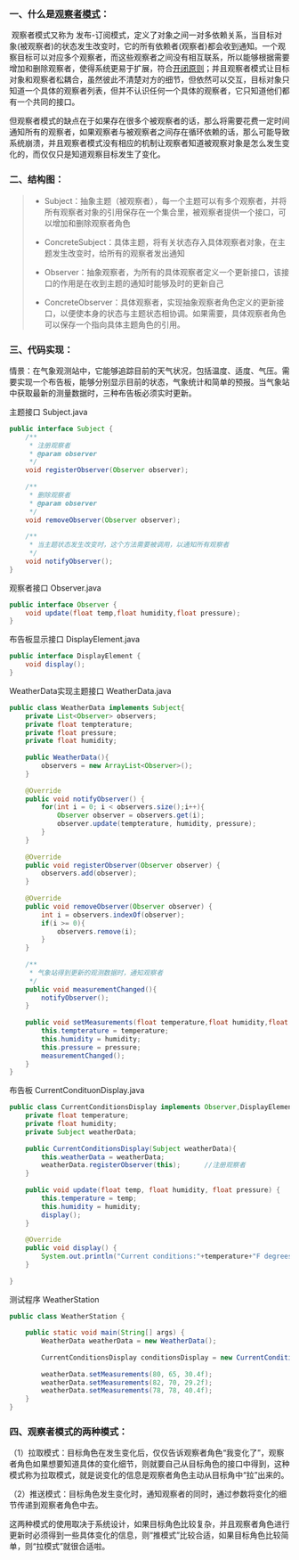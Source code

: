### 一、什么是[观察者模式](https://so.csdn.net/so/search?q=观察者模式&spm=1001.2101.3001.7020)：

​    观察者模式又称为 发布-订阅模式，定义了对象之间一对多依赖关系，当目标对象(被观察者)的状态发生改变时，它的所有依赖者(观察者)都会收到通知。一个观察目标可以对应多个观察者，而这些观察者之间没有相互联系，所以能够根据需要增加和删除观察者，使得系统更易于扩展，符合[开闭原则](https://so.csdn.net/so/search?q=开闭原则&spm=1001.2101.3001.7020)；并且观察者模式让目标对象和观察者松耦合，虽然彼此不清楚对方的细节，但依然可以交互，目标对象只知道一个具体的观察者列表，但并不认识任何一个具体的观察者，它只知道他们都有一个共同的接口。

​    但观察者模式的缺点在于如果存在很多个被观察者的话，那么将需要花费一定时间通知所有的观察者，如果观察者与被观察者之间存在循环依赖的话，那么可能导致系统崩溃，并且观察者模式没有相应的机制让观察者知道被观察对象是怎么发生变化的，而仅仅只是知道观察目标发生了变化。

### 二、结构图：

> - Subject：抽象主题（被观察者），每一个主题可以有多个观察者，并将所有观察者对象的引用保存在一个集合里，被观察者提供一个接口，可以增加和删除观察者角色
>
> - ConcreteSubject：具体主题，将有关状态存入具体观察者对象，在主题发生改变时，给所有的观察者发出通知
>
> - Observer：抽象观察者，为所有的具体观察者定义一个更新接口，该接口的作用是在收到主题的通知时能够及时的更新自己
>
> - ConcreteObserver：具体观察者，实现抽象观察者角色定义的更新接口，以便使本身的状态与主题状态相协调。如果需要，具体观察者角色可以保存一个指向具体主题角色的引用。

### 三、代码实现：

​		情景：在气象观测站中，它能够追踪目前的天气状况，包括温度、适度、气压。需要实现一个布告板，能够分别显示目前的状态，气象统计和简单的预报。当气象站中获取最新的测量数据时，三种布告板必须实时更新。

主题接口  Subject.java

```java
public interface Subject {
	/**
	 * 注册观察者
	 * @param observer
	 */
    void registerObserver(Observer observer);
	
	/**
	 * 删除观察者
	 * @param observer
	 */
    void removeObserver(Observer observer);
	
	/**
	 * 当主题状态发生改变时，这个方法需要被调用，以通知所有观察者
	 */
    void notifyObserver();
}
```

观察者接口  Observer.java

```java
public interface Observer {
    void update(float temp,float humidity,float pressure);
}
```

布告板显示接口 DisplayElement.java

```java
public interface DisplayElement {
    void display();
}
```

WeatherData实现主题接口 WeatherData.java

```java
public class WeatherData implements Subject{
	private List<Observer> observers;
	private float tempterature;
	private float pressure;
	private float humidity;
	
	public WeatherData(){
		observers = new ArrayList<Observer>();
	}
	
	@Override
	public void notifyObserver() {
		for(int i = 0; i < observers.size();i++){
			Observer observer = observers.get(i);
			observer.update(tempterature, humidity, pressure);
		}
	}
 
	@Override
	public void registerObserver(Observer observer) {
		observers.add(observer);
	}
 
	@Override
	public void removeObserver(Observer observer) {
		int i = observers.indexOf(observer);
		if(i >= 0){
			observers.remove(i);
		}
	}
 
	/**
	 * 气象站得到更新的观测数据时，通知观察者
	 */
	public void measurementChanged(){
		notifyObserver();
	}
	
	public void setMeasurements(float temperature,float humidity,float pressure){
		this.tempterature = temperature;
		this.humidity = humidity;
		this.pressure = pressure;
		measurementChanged();
	}
}
```

布告板  CurrentCondituonDisplay.java

```java
public class CurrentConditionsDisplay implements Observer,DisplayElement{
	private float temperature;
	private float humidity;
	private	Subject weatherData;
	
	public CurrentConditionsDisplay(Subject weatherData){
		this.weatherData = weatherData;
		weatherData.registerObserver(this);      //注册观察者
	}
	
	public void update(float temp, float humidity, float pressure) {
		this.temperature = temp;
		this.humidity = humidity;
		display();
	}
 
	@Override
	public void display() {
		System.out.println("Current conditions:"+temperature+"F degrees and "+humidity+"% humidity");
	}
 
}
```

测试程序  WeatherStation

```java
public class WeatherStation {
 
	public static void main(String[] args) {
		WeatherData weatherData = new WeatherData();
		
		CurrentConditionsDisplay conditionsDisplay = new CurrentConditionsDisplay(weatherData);
	
		weatherData.setMeasurements(80, 65, 30.4f);
		weatherData.setMeasurements(82, 70, 29.2f);
		weatherData.setMeasurements(78, 78, 40.4f);
	}
}
```

### 四、观察者模式的两种模式：

（1）拉取模式：目标角色在发生变化后，仅仅告诉观察者角色“我变化了”，观察者角色如果想要知道具体的变化细节，则就要自己从目标角色的接口中得到，这种模式称为拉取模式，就是说变化的信息是观察者角色主动从目标角中“拉”出来的。

（2）推送模式：目标角色发生变化时，通知观察者的同时，通过参数将变化的细节传递到观察者角色中去。

​    这两种模式的使用取决于系统设计，如果目标角色比较复杂，并且观察者角色进行更新时必须得到一些具体变化的信息，则“推模式”比较合适，如果目标角色比较简单，则“拉模式”就很合适啦。